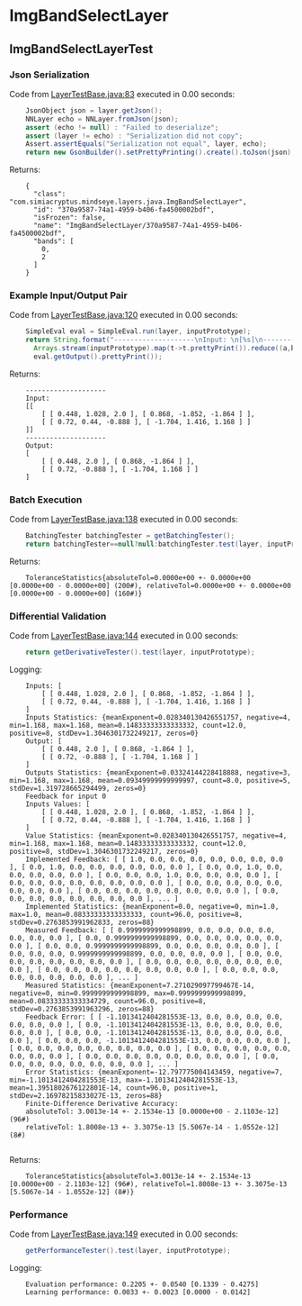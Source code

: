 # ImgBandSelectLayer
## ImgBandSelectLayerTest
### Json Serialization
Code from [LayerTestBase.java:83](../../../../../../../../MindsEye/src/test/java/com/simiacryptus/mindseye/layers/LayerTestBase.java#L83) executed in 0.00 seconds: 
```java
    JsonObject json = layer.getJson();
    NNLayer echo = NNLayer.fromJson(json);
    assert (echo != null) : "Failed to deserialize";
    assert (layer != echo) : "Serialization did not copy";
    Assert.assertEquals("Serialization not equal", layer, echo);
    return new GsonBuilder().setPrettyPrinting().create().toJson(json);
```

Returns: 

```
    {
      "class": "com.simiacryptus.mindseye.layers.java.ImgBandSelectLayer",
      "id": "370a9587-74a1-4959-b406-fa4500002bdf",
      "isFrozen": false,
      "name": "ImgBandSelectLayer/370a9587-74a1-4959-b406-fa4500002bdf",
      "bands": [
        0,
        2
      ]
    }
```



### Example Input/Output Pair
Code from [LayerTestBase.java:120](../../../../../../../../MindsEye/src/test/java/com/simiacryptus/mindseye/layers/LayerTestBase.java#L120) executed in 0.00 seconds: 
```java
    SimpleEval eval = SimpleEval.run(layer, inputPrototype);
    return String.format("--------------------\nInput: \n[%s]\n--------------------\nOutput: \n%s",
      Arrays.stream(inputPrototype).map(t->t.prettyPrint()).reduce((a,b)->a+",\n"+b).get(),
      eval.getOutput().prettyPrint());
```

Returns: 

```
    --------------------
    Input: 
    [[
    	[ [ 0.448, 1.028, 2.0 ], [ 0.868, -1.852, -1.864 ] ],
    	[ [ 0.72, 0.44, -0.888 ], [ -1.704, 1.416, 1.168 ] ]
    ]]
    --------------------
    Output: 
    [
    	[ [ 0.448, 2.0 ], [ 0.868, -1.864 ] ],
    	[ [ 0.72, -0.888 ], [ -1.704, 1.168 ] ]
    ]
```



### Batch Execution
Code from [LayerTestBase.java:138](../../../../../../../../MindsEye/src/test/java/com/simiacryptus/mindseye/layers/LayerTestBase.java#L138) executed in 0.00 seconds: 
```java
    BatchingTester batchingTester = getBatchingTester();
    return batchingTester==null?null:batchingTester.test(layer, inputPrototype);
```

Returns: 

```
    ToleranceStatistics{absoluteTol=0.0000e+00 +- 0.0000e+00 [0.0000e+00 - 0.0000e+00] (200#), relativeTol=0.0000e+00 +- 0.0000e+00 [0.0000e+00 - 0.0000e+00] (160#)}
```



### Differential Validation
Code from [LayerTestBase.java:144](../../../../../../../../MindsEye/src/test/java/com/simiacryptus/mindseye/layers/LayerTestBase.java#L144) executed in 0.00 seconds: 
```java
    return getDerivativeTester().test(layer, inputPrototype);
```
Logging: 
```
    Inputs: [
    	[ [ 0.448, 1.028, 2.0 ], [ 0.868, -1.852, -1.864 ] ],
    	[ [ 0.72, 0.44, -0.888 ], [ -1.704, 1.416, 1.168 ] ]
    ]
    Inputs Statistics: {meanExponent=0.028340130426551757, negative=4, min=1.168, max=1.168, mean=0.14833333333333332, count=12.0, positive=8, stdDev=1.3046301732249217, zeros=0}
    Output: [
    	[ [ 0.448, 2.0 ], [ 0.868, -1.864 ] ],
    	[ [ 0.72, -0.888 ], [ -1.704, 1.168 ] ]
    ]
    Outputs Statistics: {meanExponent=0.03324144228418888, negative=3, min=1.168, max=1.168, mean=0.09349999999999997, count=8.0, positive=5, stdDev=1.319728665294499, zeros=0}
    Feedback for input 0
    Inputs Values: [
    	[ [ 0.448, 1.028, 2.0 ], [ 0.868, -1.852, -1.864 ] ],
    	[ [ 0.72, 0.44, -0.888 ], [ -1.704, 1.416, 1.168 ] ]
    ]
    Value Statistics: {meanExponent=0.028340130426551757, negative=4, min=1.168, max=1.168, mean=0.14833333333333332, count=12.0, positive=8, stdDev=1.3046301732249217, zeros=0}
    Implemented Feedback: [ [ 1.0, 0.0, 0.0, 0.0, 0.0, 0.0, 0.0, 0.0 ], [ 0.0, 1.0, 0.0, 0.0, 0.0, 0.0, 0.0, 0.0 ], [ 0.0, 0.0, 1.0, 0.0, 0.0, 0.0, 0.0, 0.0 ], [ 0.0, 0.0, 0.0, 1.0, 0.0, 0.0, 0.0, 0.0 ], [ 0.0, 0.0, 0.0, 0.0, 0.0, 0.0, 0.0, 0.0 ], [ 0.0, 0.0, 0.0, 0.0, 0.0, 0.0, 0.0, 0.0 ], [ 0.0, 0.0, 0.0, 0.0, 0.0, 0.0, 0.0, 0.0 ], [ 0.0, 0.0, 0.0, 0.0, 0.0, 0.0, 0.0, 0.0 ], ... ]
    Implemented Statistics: {meanExponent=0.0, negative=0, min=1.0, max=1.0, mean=0.08333333333333333, count=96.0, positive=8, stdDev=0.2763853991962833, zeros=88}
    Measured Feedback: [ [ 0.9999999999998899, 0.0, 0.0, 0.0, 0.0, 0.0, 0.0, 0.0 ], [ 0.0, 0.9999999999998899, 0.0, 0.0, 0.0, 0.0, 0.0, 0.0 ], [ 0.0, 0.0, 0.9999999999998899, 0.0, 0.0, 0.0, 0.0, 0.0 ], [ 0.0, 0.0, 0.0, 0.9999999999998899, 0.0, 0.0, 0.0, 0.0 ], [ 0.0, 0.0, 0.0, 0.0, 0.0, 0.0, 0.0, 0.0 ], [ 0.0, 0.0, 0.0, 0.0, 0.0, 0.0, 0.0, 0.0 ], [ 0.0, 0.0, 0.0, 0.0, 0.0, 0.0, 0.0, 0.0 ], [ 0.0, 0.0, 0.0, 0.0, 0.0, 0.0, 0.0, 0.0 ], ... ]
    Measured Statistics: {meanExponent=7.271029097799467E-14, negative=0, min=0.9999999999998899, max=0.9999999999998899, mean=0.08333333333334729, count=96.0, positive=8, stdDev=0.2763853991963296, zeros=88}
    Feedback Error: [ [ -1.1013412404281553E-13, 0.0, 0.0, 0.0, 0.0, 0.0, 0.0, 0.0 ], [ 0.0, -1.1013412404281553E-13, 0.0, 0.0, 0.0, 0.0, 0.0, 0.0 ], [ 0.0, 0.0, -1.1013412404281553E-13, 0.0, 0.0, 0.0, 0.0, 0.0 ], [ 0.0, 0.0, 0.0, -1.1013412404281553E-13, 0.0, 0.0, 0.0, 0.0 ], [ 0.0, 0.0, 0.0, 0.0, 0.0, 0.0, 0.0, 0.0 ], [ 0.0, 0.0, 0.0, 0.0, 0.0, 0.0, 0.0, 0.0 ], [ 0.0, 0.0, 0.0, 0.0, 0.0, 0.0, 0.0, 0.0 ], [ 0.0, 0.0, 0.0, 0.0, 0.0, 0.0, 0.0, 0.0 ], ... ]
    Error Statistics: {meanExponent=-12.797775004143459, negative=7, min=-1.1013412404281553E-13, max=-1.1013412404281553E-13, mean=1.3951802676122801E-14, count=96.0, positive=1, stdDev=2.16978215833027E-13, zeros=88}
    Finite-Difference Derivative Accuracy:
    absoluteTol: 3.0013e-14 +- 2.1534e-13 [0.0000e+00 - 2.1103e-12] (96#)
    relativeTol: 1.8008e-13 +- 3.3075e-13 [5.5067e-14 - 1.0552e-12] (8#)
    
```

Returns: 

```
    ToleranceStatistics{absoluteTol=3.0013e-14 +- 2.1534e-13 [0.0000e+00 - 2.1103e-12] (96#), relativeTol=1.8008e-13 +- 3.3075e-13 [5.5067e-14 - 1.0552e-12] (8#)}
```



### Performance
Code from [LayerTestBase.java:149](../../../../../../../../MindsEye/src/test/java/com/simiacryptus/mindseye/layers/LayerTestBase.java#L149) executed in 0.00 seconds: 
```java
    getPerformanceTester().test(layer, inputPrototype);
```
Logging: 
```
    Evaluation performance: 0.2205 +- 0.0540 [0.1339 - 0.4275]
    Learning performance: 0.0033 +- 0.0023 [0.0000 - 0.0142]
    
```

